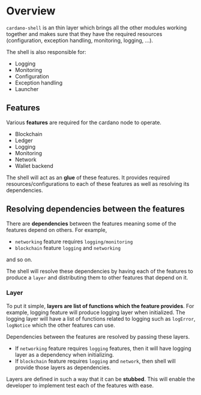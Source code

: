  # Overview

`cardano-shell` is an thin layer which brings all the other modules working together and makes sure that they have the required resources (configuration, exception handling, monitoring, logging, ...).

The shell is also responsible for:
* Logging
* Monitoring
* Configuration
* Exception handling
* Launcher

## Features

Various **features** are required for the cardano node to operate.

* Blockchain
* Ledger
* Logging
* Monitoring
* Network
* Wallet backend

The shell will act as an **glue** of these features. It provides required resources/configurations to each of these features as well as resolving its dependencies.

## Resolving dependencies between the features

There are **dependencies** between the features meaning some of the features depend on others. For example,

* `networking` feature requires `logging/monitoring`
* `blockchain` feature `logging` and `networking`

and so on.

The shell will resolve these dependencies by having each of the features to produce a `layer` and distributing them to other features that depend on it.

### Layer

To put it simple, **layers are list of functions which the feature provides**. For example, logging feature will produce logging layer when initialized. The logging layer will have a list of functions related to logging such as `logError`, `logNotice` which the other features can use.

Dependencies between the features are resolved by passing these layers. 

- If `networking` feature requires `logging` features, then it will have logging layer as a dependency when initializing.
- If `blockchain` feature requires `logging` and `network`, then shell will provide those layers as dependencies.

Layers are defined in such a way that it can be **stubbed**. This will enable the developer to implement test each of the features with ease.